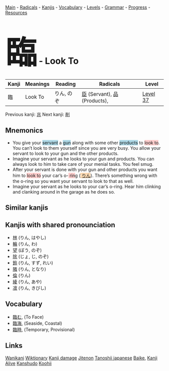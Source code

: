 <style> bigfont {font-size: 100px}</style>
[Main](../README.md) -
[Radicals](../radicals.md) -
[Kanjis](../kanjis.md) -
[Vocabulary](../vocabulary.md) -
[Levels](../levels.md) -
[Grammar](../grammar.md) - 
[Progress](../progress.md) -
[Resources](../resources.md)
# <bigfont> 臨</bigfont> - Look To 

| Kanji | Meanings | Reading | Radicals | Level |
| --- | --- | --- | --- | --- |
| 臨 | Look To | りん, のぞ | [臣](../radicals/臣.md) (Servant), [品](../radicals/品.md) (Products),  | [Level 37](../levels/wk_level37.md) |

Previous kanji: [兆](兆.md) Next kanji: [削](削.md) 

## Mnemonics
 * You give your <span style="background-color:#ADD8E6"> servant</span> a <span style="background-color:#ADD8E6"> gun</span> along with some other <span style="background-color:#ADD8E6"> products</span> to <span style="background-color:#ffcccb"> look to</span>. You can’t look to them yourself since you are very busy. You allow your servant to look to your gun and the other products.
* Imagine your servant as he looks to your gun and products. You can always look to him to take care of your menial tasks. You feel smug.
* After your servant is done with your gun and other products you want him to <span style="background-color:#ffcccb"> look to</span> your car’s o-<span style="background-color:#ffcccb"> rin</span>g (<span style="background-color:#fed8b1"> [りん](https://jisho.org/search/りん)</span>). There’s something wrong with the o-ring so you want your servant to look to that as well.
* Imagine your servant as he looks to your car’s o-ring. Hear him clinking and clanking around in the garage as he does so.


## Similar kanjis
 


## Kanjis with shared pronounciation
 * [林](林.md) (りん, はやし)
* [輪](輪.md) (りん, わ)
* [望](望.md) (ぼう, のぞ)
* [除](除.md) (じょ, じ, のぞ)
* [鈴](鈴.md) (りん, すず, れい)
* [隣](隣.md) (りん, となり)
* [倫](倫.md) (りん)
* [綾](綾.md) (りん, あや)
* [凛](凛.md) (りん, きびし)



## Vocabulary
 * [臨む](../vocabulary/臨.md), (To Face)
* [臨海](../vocabulary/臨.md), (Seaside, Coastal)
* [臨時](../vocabulary/臨.md), (Temporary, Provisional)




## Links 


[Wanikani](https://www.wanikani.com/kanji/臨)
[Wiktionary](https://en.wiktionary.org/wiki/臨)
[Kanji damage](http://www.kanjidamage.com/kanji/search?utf8=✓&q=臨)
[Jitenon](https://jitenon.com/kanji/臨)
[Tanoshii japanese](https://www.tanoshiijapanese.com/dictionary/kanji.cfm?k=臨)
[Baike](https://baike.baidu.com/item/臨),
[Kanji Alive](https://app.kanjialive.com/臨)
[Kanshudo](https://www.kanshudo.com/searchmn?q=臨)
[Koohii](https://kanji.koohii.com/study/kanji/臨)

